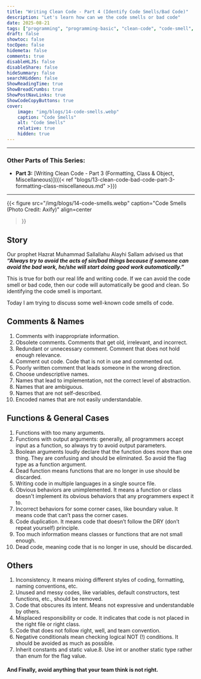 ```yaml
---
title: "Writing Clean Code - Part 4 (Identify Code Smells/Bad Code)"
description: "Let's learn how can we the code smells or bad code"
date: 2025-08-21
tags: ["programming", "programming-basic", "clean-code", "code-smell", "bad-smell"]
draft: false
showtoc: false
tocOpen: false
hidemeta: false
comments: true
disableHLJS: false
disableShare: false
hideSummary: false
searchHidden: false
ShowReadingTime: true
ShowBreadCrumbs: true
ShowPostNavLinks: true
ShowCodeCopyButtons: true
cover:
    image: "img/blogs/14-code-smells.webp"
    caption: "Code Smells"
    alt: "Code Smells"
    relative: true
    hidden: true
---
```


---
### Other Parts of This Series:
- **Part 3:** [Writing Clean Code - Part 3 (Formatting, Class & Object, Miscellaneous)]({{< ref "blogs/13-clean-code-bad-code-part-3-formatting-class-miscellaneous.md" >}})
---

{{< figure
    src="/img/blogs/14-code-smells.webp"
    caption="Code Smells (Photo Credit: Axify)"
    align=center
>}}

## Story
Our prophet Hazrat Muhammad Sallallahu Alayhi Sallam advised us that ***“Always try to avoid the acts of sin/bad things because if someone can avoid the bad work, he/she will start doing good work automatically.”*** 

This is true for both our real life and writing code. If we can avoid the code smell or bad code, then our code will automatically be good and clean. So identifying the code smell is important. 

Today I am trying to discuss some well-known code smells of code.

## Comments & Names
1. Comments with inappropriate information.
2. Obsolete comments. Comments that get old, irrelevant, and incorrect.
3. Redundant or unnecessary comment. Comment that does not hold enough relevance.
4. Comment out code. Code that is not in use and commented out.
5. Poorly written comment that leads someone in the wrong direction.
6. Choose undescriptive names.
7. Names that lead to implementation, not the correct level of abstraction.
8. Names that are ambiguous.
9. Names that are not self-described.
10. Encoded names that are not easily understandable.

## Functions & General Cases
1. Functions with too many arguments.
2. Functions with output arguments: generally, all programmers accept input as a function, so always try to avoid output parameters.
3. Boolean arguments loudly declare that the function does more than one thing. They are confusing and should be eliminated. So avoid the flag type as a function argument.
4. Dead function means functions that are no longer in use should be discarded.
5. Writing code in multiple languages in a single source file.
6. Obvious behaviors are unimplemented. It means a function or class doesn't implement its obvious behaviors that any programmers expect it to.
7. Incorrect behaviors for some corner cases, like boundary value. It means code that can’t pass the corner cases.
8. Code duplication. It means code that doesn’t follow the DRY (don’t repeat yourself) principle.
9. Too much information means classes or functions that are not small enough.
10. Dead code, meaning code that is no longer in use, should be discarded.

## Others
1. Inconsistency. It means mixing different styles of coding, formatting, naming conventions, etc.
2. Unused and messy codes, like variables, default constructors, test functions, etc., should be removed.
3. Code that obscures its intent. Means not expressive and understandable by others.
4. Misplaced responsibility or code. It indicates that code is not placed in the right file or right class.
5. Code that does not follow right, well, and team convention.
6. Negative conditionals mean checking logical NOT (!) conditions. It should be avoided as much as possible.
7. Inherit constants and static value.8. Use int or another static type rather than enum for the flag value.

#### And Finally, avoid anything that your team think is not right.